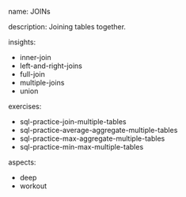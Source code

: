 name: JOINs

description: Joining tables together.

insights:
  - inner-join
  - left-and-right-joins
  - full-join
  - multiple-joins
  - union

exercises:
  - sql-practice-join-multiple-tables
  - sql-practice-average-aggregate-multiple-tables
  - sql-practice-max-aggregate-multiple-tables
  - sql-practice-min-max-multiple-tables

aspects:
  - deep
  - workout
